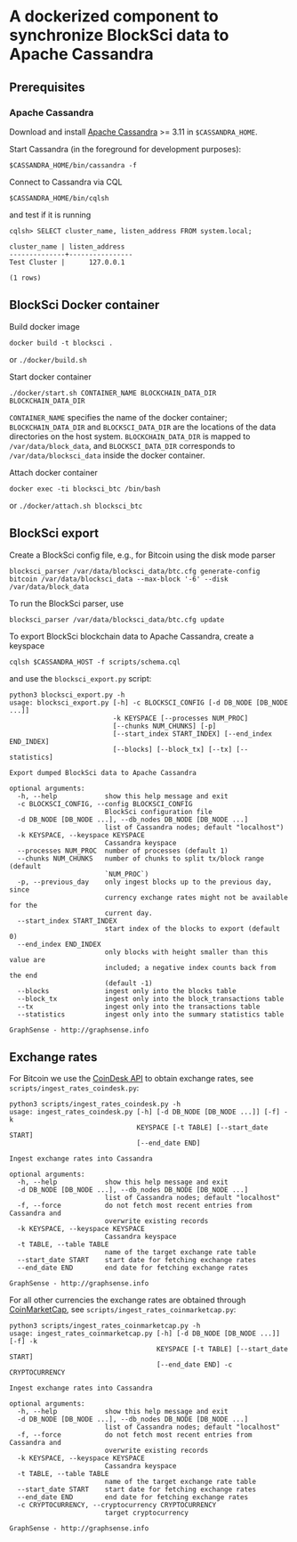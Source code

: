 # A dockerized component to synchronize BlockSci data to Apache Cassandra 

## Prerequisites

### Apache Cassandra

Download and install [Apache Cassandra][apache-cassandra] >= 3.11
in `$CASSANDRA_HOME`.

Start Cassandra (in the foreground for development purposes):

    $CASSANDRA_HOME/bin/cassandra -f

Connect to Cassandra via CQL

    $CASSANDRA_HOME/bin/cqlsh

and test if it is running

    cqlsh> SELECT cluster_name, listen_address FROM system.local;

    cluster_name | listen_address
    --------------+----------------
    Test Cluster |      127.0.0.1

    (1 rows)

## BlockSci Docker container

Build docker image
```
docker build -t blocksci .
```
or `./docker/build.sh`

Start docker container
```
./docker/start.sh CONTAINER_NAME BLOCKCHAIN_DATA_DIR BLOCKCHAIN_DATA_DIR
```

`CONTAINER_NAME` specifies the name of the docker container;
`BLOCKCHAIN_DATA_DIR` and `BLOCKSCI_DATA_DIR` are the locations of the
data directories on the host system. `BLOCKCHAIN_DATA_DIR` is mapped to
`/var/data/block_data`, and `BLOCKSCI_DATA_DIR` corresponds to
`/var/data/blocksci_data` inside the docker container.

Attach docker container
```
docker exec -ti blocksci_btc /bin/bash
```
or `./docker/attach.sh blocksci_btc`

## BlockSci export

Create a BlockSci config file, e.g., for Bitcoin using the disk mode parser
```
blocksci_parser /var/data/blocksci_data/btc.cfg generate-config bitcoin /var/data/blocksci_data --max-block '-6' --disk /var/data/block_data
```

To run the BlockSci parser, use
```
blocksci_parser /var/data/blocksci_data/btc.cfg update
```

To export BlockSci blockchain data to Apache Cassandra, create a keyspace

```
cqlsh $CASSANDRA_HOST -f scripts/schema.cql
```

and use the `blocksci_export.py` script:

```
python3 blocksci_export.py -h
usage: blocksci_export.py [-h] -c BLOCKSCI_CONFIG [-d DB_NODE [DB_NODE ...]]
                          -k KEYSPACE [--processes NUM_PROC]
                          [--chunks NUM_CHUNKS] [-p]
                          [--start_index START_INDEX] [--end_index END_INDEX]
                          [--blocks] [--block_tx] [--tx] [--statistics]

Export dumped BlockSci data to Apache Cassandra

optional arguments:
  -h, --help            show this help message and exit
  -c BLOCKSCI_CONFIG, --config BLOCKSCI_CONFIG
                        BlockSci configuration file
  -d DB_NODE [DB_NODE ...], --db_nodes DB_NODE [DB_NODE ...]
                        list of Cassandra nodes; default "localhost")
  -k KEYSPACE, --keyspace KEYSPACE
                        Cassandra keyspace
  --processes NUM_PROC  number of processes (default 1)
  --chunks NUM_CHUNKS   number of chunks to split tx/block range (default
                        `NUM_PROC`)
  -p, --previous_day    only ingest blocks up to the previous day, since
                        currency exchange rates might not be available for the
                        current day.
  --start_index START_INDEX
                        start index of the blocks to export (default 0)
  --end_index END_INDEX
                        only blocks with height smaller than this value are
                        included; a negative index counts back from the end
                        (default -1)
  --blocks              ingest only into the blocks table
  --block_tx            ingest only into the block_transactions table
  --tx                  ingest only into the transactions table
  --statistics          ingest only into the summary statistics table

GraphSense - http://graphsense.info
```

## Exchange rates

For Bitcoin we use the [CoinDesk API][coindesk] to obtain exchange rates, see
`scripts/ingest_rates_coindesk.py`:

```
python3 scripts/ingest_rates_coindesk.py -h
usage: ingest_rates_coindesk.py [-h] [-d DB_NODE [DB_NODE ...]] [-f] -k
                                KEYSPACE [-t TABLE] [--start_date START]
                                [--end_date END]

Ingest exchange rates into Cassandra

optional arguments:
  -h, --help            show this help message and exit
  -d DB_NODE [DB_NODE ...], --db_nodes DB_NODE [DB_NODE ...]
                        list of Cassandra nodes; default "localhost"
  -f, --force           do not fetch most recent entries from Cassandra and
                        overwrite existing records
  -k KEYSPACE, --keyspace KEYSPACE
                        Cassandra keyspace
  -t TABLE, --table TABLE
                        name of the target exchange rate table
  --start_date START    start date for fetching exchange rates
  --end_date END        end date for fetching exchange rates

GraphSense - http://graphsense.info

```

For all other currencies the exchange rates are obtained through
[CoinMarketCap][coinmarketcap], see `scripts/ingest_rates_coinmarketcap.py`:

```
python3 scripts/ingest_rates_coinmarketcap.py -h
usage: ingest_rates_coinmarketcap.py [-h] [-d DB_NODE [DB_NODE ...]] [-f] -k
                                     KEYSPACE [-t TABLE] [--start_date START]
                                     [--end_date END] -c CRYPTOCURRENCY

Ingest exchange rates into Cassandra

optional arguments:
  -h, --help            show this help message and exit
  -d DB_NODE [DB_NODE ...], --db_nodes DB_NODE [DB_NODE ...]
                        list of Cassandra nodes; default "localhost"
  -f, --force           do not fetch most recent entries from Cassandra and
                        overwrite existing records
  -k KEYSPACE, --keyspace KEYSPACE
                        Cassandra keyspace
  -t TABLE, --table TABLE
                        name of the target exchange rate table
  --start_date START    start date for fetching exchange rates
  --end_date END        end date for fetching exchange rates
  -c CRYPTOCURRENCY, --cryptocurrency CRYPTOCURRENCY
                        target cryptocurrency

GraphSense - http://graphsense.info
```

[apache-cassandra]: http://cassandra.apache.org/download
[coindesk]: https://www.coindesk.com/api
[coinmarketcap]: https://coinmarketcap.com
